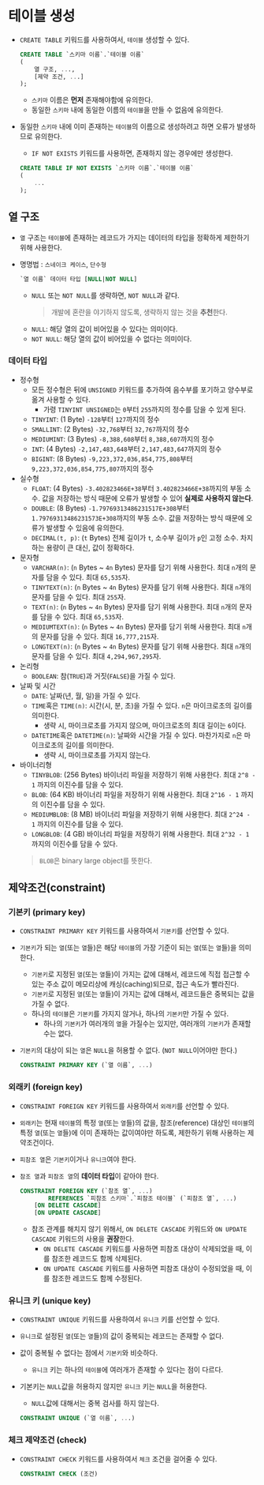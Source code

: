 # 테이블 생성

- `CREATE TABLE` 키워드를 사용하여서, `테이블` 생성할 수 있다.

  ```sql
  CREATE TABLE `스키마 이름`.`테이블 이름`
  (
      열 구조, ...,
      [제약 조건, ...]
  );
  ```

  - `스키마` 이름은 **먼저** 존재해야함에 유의한다.
  - 동일한 `스키마` 내에 동일한 이름의 `테이블`을 만들 수 없음에 유의한다.
- 동일한 `스키마` 내에 이미 존재하는 `테이블`의 이름으로 생성하려고 하면 오류가 발생하므로 유의한다.
  - `IF NOT EXISTS` 키워드를 사용하면, 존재하지 않는 경우에만 생성한다.

  ```sql
  CREATE TABLE IF NOT EXISTS `스키마 이름`.`테이블 이름`
  (
      ...
  );
  ```

## 열 구조

- `열` 구조는 `테이블`에 존재하는 레코드가 가지는 데이터의 타입을 정확하게 제한하기 위해 사용한다.
- 명명법 : `스네이크 케이스`, `단수형`

  ```sql
  `열 이름` 데이터 타입 [NULL|NOT NULL]
  ```

  - `NULL` 또는 `NOT NULL`를 생략하면, `NOT NULL`과 같다.
    > 개발에 혼란을 야기하지 않도록, 생략하지 않는 것을 **추천**한다.
  - `NULL`: 해당 열의 값이 비어있을 수 있다는 의미이다.
  - `NOT NULL`: 해당 열의 값이 비어있을 수 없다는 의미이다.

### 데이터 타입

- 정수형
  - 모든 정수형은 뒤에 `UNSIGNED` 키워드를 추가하여 음수부를 포기하고 양수부로 옮겨 사용할 수 있다.
    - 가령 `TINYINT UNSIGNED`는 `0`부터 `255`까지의 정수를 담을 수 있게 된다.
  - `TINYINT`: (1 Byte) `-128`부터 `127`까지의 정수
  - `SMALLINT`: (2 Bytes) `-32,768`부터 `32,767`까지의 정수
  - `MEDIUMINT`: (3 Bytes) `-8,388,608`부터 `8,388,607`까지의 정수
  - `INT`: (4 Bytes) `-2,147,483,648`부터 `2,147,483,647`까지의 정수
  - `BIGINT`: (8 Bytes) `-9,223,372,036,854,775,808`부터 `9,223,372,036,854,775,807`까지의 정수
- 실수형
  - `FLOAT`: (4 Bytes) `-3.402823466E+38`부터 `3.402823466E+38`까지의 부동 소수. 값을 저장하는 방식 때문에 오류가 발생할 수 있어 **실제로 사용하지 않는다**.
  - `DOUBLE`: (8 Bytes) `-1.79769313486231517E+308`부터 `1.79769313486231573E+308`까지의 부동 소수. 값을 저장하는 방식 때문에 오류가 발생할 수 있음에 유의한다.
  - `DECIMAL(t, p)`: (`t` Bytes) 전체 길이가 `t`, 소수부 길이가 `p`인 고정 소수. 차지하는 용량이 큰 대신, 값이 정확하다.
- 문자형
  - `VARCHAR(n)`: (`n` Bytes ~ `4n` Bytes) 문자를 담기 위해 사용한다. 최대 `n`개의 문자를 담을 수 있다. 최대 `65,535`자.
  - `TINYTEXT(n)`: (`n` Bytes ~ `4n` Bytes) 문자를 담기 위해 사용한다. 최대 `n`개의 문자를 담을 수 있다. 최대 `255`자.
  - `TEXT(n)`: (`n` Bytes ~ `4n` Bytes) 문자를 담기 위해 사용한다. 최대 `n`개의 문자를 담을 수 있다. 최대 `65,535`자.
  - `MEDIUMTEXT(n)`: (`n` Bytes ~ `4n` Bytes) 문자를 담기 위해 사용한다. 최대 `n`개의 문자를 담을 수 있다. 최대 `16,777,215`자.
  - `LONGTEXT(n)`: (`n` Bytes ~ `4n` Bytes) 문자를 담기 위해 사용한다. 최대 `n`개의 문자를 담을 수 있다. 최대 `4,294,967,295`자.
- 논리형
  - `BOOLEAN`: 참(`TRUE`)과 거짓(`FALSE`)을 가질 수 있다.
- 날짜 및 시간
  - `DATE`: 날짜(년, 월, 일)을 가질 수 있다.
  - `TIME`혹은 `TIME(n)`: 시간(시, 분, 초)을 가질 수 있다. `n`은 마이크로초의 길이를 의미한다.
    - 생략 시, 마이크로초를 가지지 않으며, 마이크로초의 최대 길이는 `6`이다.
  - `DATETIME`혹은 `DATETIME(n)`: 날짜와 시간을 가질 수 있다. 마찬가지로 `n`은 마이크로초의 길이를 의미한다.
    - 생략 시, 마이크로초를 가지지 않는다.
- 바이너리형
  - `TINYBLOB`: (256 Bytes) 바이너리 파일을 저장하기 위해 사용한다. 최대 `2^8 - 1` 까지의 이진수를 담을 수 있다.
  - `BLOB`: (64 KB) 바이너리 파일을 저장하기 위해 사용한다. 최대 `2^16 - 1` 까지의 이진수를 담을 수 있다.
  - `MEDIUMBLOB`: (8 MB) 바이너리 파일을 저장하기 위해 사용한다. 최대 `2^24 - 1` 까지의 이진수를 담을 수 있다.
  - `LONGBLOB`: (4 GB) 바이너리 파일을 저장하기 위해 사용한다. 최대 `2^32 - 1` 까지의 이진수를 담을 수 있다.
  > `BLOB`은 binary large object를 뜻한다.

## 제약조건(constraint)

### 기본키 (primary key)

- `CONSTRAINT PRIMARY KEY` 키워드를 사용하여서 `기본키`를 선언할 수 있다.
- `기본키`가 되는 `열`(또는 `열`들)은 해당 `테이블`의 가장 기준이 되는 `열`(또는 `열`들)을 의미한다.
  - `기본키`로 지정된 `열`(또는 `열`들)이 가지는 값에 대해서, 레코드에 직접 접근할 수 있는 주소 값이 메모리상에 캐싱(caching)되므로, 접근 속도가 빨라진다.
  - `기본키`로 지정된 `열`(또는 `열`들)이 가지는 값에 대해서, 레코드들은 중복되는 값을 가질 수 없다.
  - 하나의 `테이블`은 `기본키`를 가지지 않거나, 하나의 `기본키`만 가질 수 있다.
    - 하나의 `기본키`가 여러개의 `열`을 가질수는 있지만, 여러개의 `기본키`가 존재할 수는 없다.
- `기본키`의 대상이 되는 `열`은 `NULL`을 허용할 수 없다. (`NOT NULL`이어야만 한다.)

  ```sql
  CONSTRAINT PRIMARY KEY (`열 이름`, ...)
  ```

### 외래키 (foreign key)

- `CONSTRAINT FOREIGN KEY` 키워드를 사용하여서 `외래키`를 선언할 수 있다.
- `외래키`는 현재 `테이블`의 특정 `열`(또는 `열`들)의 값을, 참조(reference) 대상인 `테이블`의 특정 `열`(또는 `열`들)에 이미 존재하는 값이여야만 하도록, 제한하기 위해 사용하는 제약조건이다.
- `피참조 열`은 `기본키`이거나 `유니크`여야 한다.
- `참조 열`과 `피참조 열`의 **데이터 타입**이 같아야 한다.

  ```sql
  CONSTRAINT FOREIGN KEY (`참조 열`, ...)
          REFERENCES `피참조 스키마`.`피참조 테이블` (`피참조 열`, ...)
      [ON DELETE CASCADE]
      [ON UPDATE CASCADE]
  ```

  - 참조 관계를 해치지 않기 위해서, `ON DELETE CASCADE` 키워드와 `ON UPDATE CASCADE` 키워드의 사용을 **권장**한다.
    - `ON DELETE CASCADE` 키워드를 사용하면 피참조 대상이 삭제되었을 때, 이를 참조한 레코드도 함께 삭제된다.
    - `ON UPDATE CASCADE` 키워드를 사용하면 피참조 대상이 수정되었을 때, 이를 참조한 레코드도 함께 수정된다.

### 유니크 키 (unique key)

- `CONSTRAINT UNIQUE` 키워드를 사용하여서 `유니크` 키를 선언할 수 있다.
- `유니크`로 설정된 `열`(또는 `열`들)의 값이 중복되는 레코드는 존재할 수 없다.
- 값이 중복될 수 없다는 점에서 `기본키`와 비슷하다.
  - `유니크` 키는 하나의 `테이블`에 여러개가 존재할 수 있다는 점이 다르다.
- 기본키는 `NULL`값을 허용하지 않지만 `유니크` 키는 `NULL`을 허용한다.
  - `NULL`값에 대해서는 중복 검사를 하지 않는다.

  ```sql
  CONSTRAINT UNIQUE (`열 이름`, ...)
  ```

### 체크 제약조건 (check)

- `CONSTRAINT CHECK` 키워드를 사용하여서 `체크` 조건을 걸어줄 수 있다.

  ```sql
  CONSTRAINT CHECK (조건)
  ```
